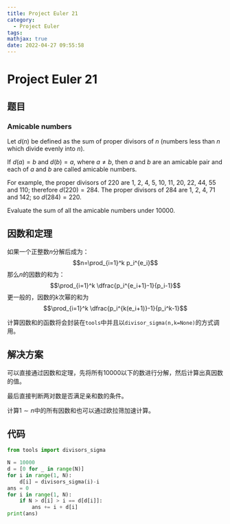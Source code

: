 ```yaml
---
title: Project Euler 21
category:
  - Project Euler
tags:
mathjax: true
date: 2022-04-27 09:55:58
---
```


<escape><!-- more --></escape>

# Project Euler 21

## 题目

### Amicable numbers

Let $d(n)$ be defined as the sum of proper divisors of $n$ (numbers less than $n$ which divide evenly into $n$).

If $d(a) = b$ and $d(b) = a$, where $a \neq b$, then $a$ and $b$ are an amicable pair and each of $a$ and $b$ are called amicable numbers.

For example, the proper divisors of $220$ are $1$, $2$, $4$, $5$, $10$, $11$, $20$, $22$, $44$, $55$ and $110$; therefore $d(220) = 284$. The proper divisors of $284$ are $1$, $2$, $4$, $71$ and $142$; so $d(284) = 220$.

Evaluate the sum of all the amicable numbers under $10000$.

## 因数和定理

如果一个正整数$n$分解后成为：
$$n=\prod_{i=1}^k p_i^{e_i}$$
那么$n$的因数的和为：
$$\prod_{i=1}^k \dfrac{p_i^{e_i+1}-1}{p_i-1}$$
更一般的，因数的$k$次幂的和为
$$\prod_{i=1}^k \dfrac{p_i^{k(e_i+1)}-1}{p_i^k-1}$$

计算因数和的函数将会封装在`tools`中并且以`divisor_sigma(n,k=None)`的方式调用。

## 解决方案

可以直接通过因数和定理，先将所有$10000$以下的数进行分解，然后计算出真因数的值。

最后直接判断两对数是否满足亲和数的条件。

计算$1\sim n$中的所有因数和也可以通过欧拉筛加速计算。

## 代码

```py
from tools import divisors_sigma

N = 10000
d = [0 for _ in range(N)]
for i in range(1, N):
    d[i] = divisors_sigma(i)-i
ans = 0
for i in range(1, N):
    if N > d[i] > i == d[d[i]]:
        ans += i + d[i]
print(ans)
```

